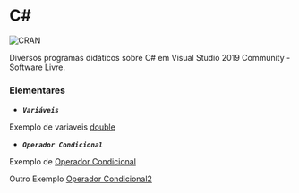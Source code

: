 # C#

![CRAN](https://img.shields.io/badge/%20LICENSE%20-GPL%203-blue.svg?style=for-the-badge)

Diversos programas didáticos sobre C# em Visual Studio 2019 Community - Software Livre.

### Elementares

* ***```Variáveis```*** 

Exemplo de variaveis [double](TipoDouble)

* ***```Operador Condicional```*** 

Exemplo de [Operador Condicional](c2.1.8OperadorCondicional)

Outro Exemplo [Operador Condicional2](c2.1.8OperadorCondicional2)

